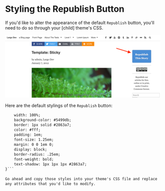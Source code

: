# Styling the Republish Button

If you'd like to alter the appearance of the default `Republish` button, you'll need to do so through your [child] theme's CSS.

![default republish button](img/default-republish-button.png)

Here are the default stylings of the `Republish` button:

```.side-widget.creative_commons_sharing button.creative-commons-button, .widget.creative_commons_sharing button.creative-commons-button {
    width: 100%;
    background-color: #5499db;
    border: 1px solid #2863a7;
    color: #fff;
    padding: 1em;
    font-size: 1.25em;
    margin: 0 0 1em 0;
    display: block;
    border-radius: .25em;
    font-weight: bold;
    text-shadow: 1px 1px 1px #2863a7;
}```

Go ahead and copy those styles into your theme's CSS file and replace any attributes that you'd like to modify.